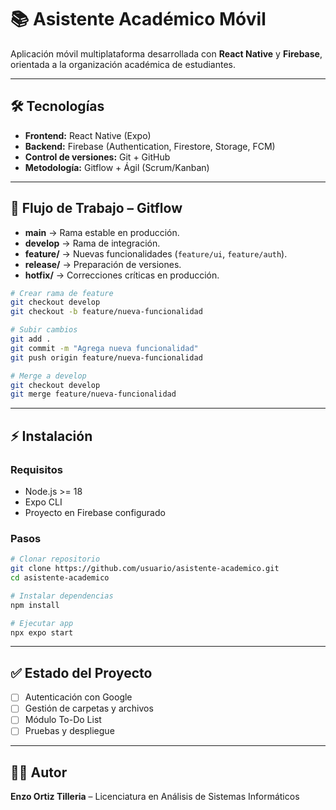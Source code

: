 # 📚 Asistente Académico Móvil  

Aplicación móvil multiplataforma desarrollada con **React Native** y **Firebase**, orientada a la organización académica de estudiantes.  

---

## 🛠️ Tecnologías  

- **Frontend:** React Native (Expo)  
- **Backend:** Firebase (Authentication, Firestore, Storage, FCM)  
- **Control de versiones:** Git + GitHub  
- **Metodología:** Gitflow + Ágil (Scrum/Kanban)  

---

## 🌿 Flujo de Trabajo – Gitflow  

- **main** → Rama estable en producción.  
- **develop** → Rama de integración.  
- **feature/** → Nuevas funcionalidades (`feature/ui`, `feature/auth`).  
- **release/** → Preparación de versiones.  
- **hotfix/** → Correcciones críticas en producción.  

```bash
# Crear rama de feature
git checkout develop
git checkout -b feature/nueva-funcionalidad

# Subir cambios
git add .
git commit -m "Agrega nueva funcionalidad"
git push origin feature/nueva-funcionalidad

# Merge a develop
git checkout develop
git merge feature/nueva-funcionalidad
```

---

## ⚡ Instalación  

### Requisitos  
- Node.js >= 18  
- Expo CLI  
- Proyecto en Firebase configurado  

### Pasos  
```bash
# Clonar repositorio
git clone https://github.com/usuario/asistente-academico.git
cd asistente-academico

# Instalar dependencias
npm install

# Ejecutar app
npx expo start
```

---

## ✅ Estado del Proyecto  
- [ ] Autenticación con Google  
- [ ] Gestión de carpetas y archivos  
- [ ] Módulo To-Do List  
- [ ] Pruebas y despliegue  

---

## 👨‍💻 Autor  
**Enzo Ortiz Tilleria** – Licenciatura en Análisis de Sistemas Informáticos  
